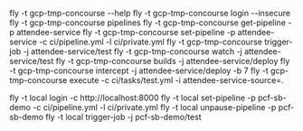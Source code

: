 fly -t gcp-tmp-concourse --help
fly -t gcp-tmp-concourse login --insecure
fly -t gcp-tmp-concourse pipelines
fly -t gcp-tmp-concourse get-pipeline -p attendee-service
fly -t gcp-tmp-concourse set-pipeline -p attendee-service -c ci/pipeline.yml -l ci/private.yml
fly -t gcp-tmp-concourse trigger-job -j attendee-service/test
fly -t gcp-tmp-concourse watch -j attendee-service/test
fly -t gcp-tmp-concourse builds -j attendee-service/deploy
fly -t gcp-tmp-concourse intercept -j attendee-service/deploy -b 7
fly -t gcp-tmp-concourse execute -c ci/tasks/test.yml  -i attendee-service-source=.


fly -t local login -c http://localhost:8000
fly -t local set-pipeline -p pcf-sb-demo -c ci/pipeline.yml -l ci/private.yml
fly -t local unpause-pipeline -p pcf-sb-demo
fly -t local trigger-job -j pcf-sb-demo/test